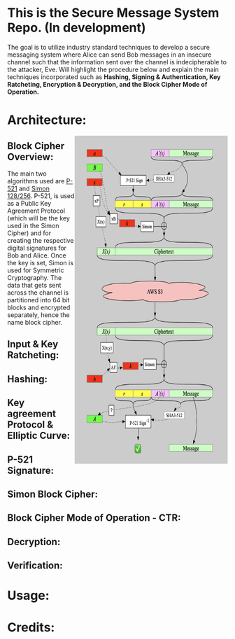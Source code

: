 # This is the Secure Message System Repo. (In development)

The goal is to utilize industry standard techniques to develop a secure messaging system where Alice can send Bob messages in an insecure channel such that the information sent over the channel is indecipherable to the attacker, Eve. Will highlight the procedure below and explain the main techniques incorporated such as **Hashing, Signing & Authentication, Key Ratcheting, Encryption & Decryption, and the Block Cipher Mode of Operation.**



# Architecture:

<img src="https://github.com/Donnie-Stewart/Secure_Message_System/blob/main/overall_arch.png" align="right"
      width="350" height="750">

## Block Cipher Overview:

The main two algorithms used are [P-521](https://nvlpubs.nist.gov/nistpubs/SpecialPublications/NIST.SP.800-186-draft.pdf) and [Simon 128/256](https://eprint.iacr.org/2013/404.pdf). P-521, is used as a Public Key Agreement Protocol (which will be the key used in the Simon Cipher) and for creating the respective digital signatures for Bob and Alice. Once the key is set, Simon is used for Symmetric Cryptography. The data that gets sent across the channel is partitioned into 64 bit blocks and encrypted separately, hence the name block cipher.

## Input & Key Ratcheting:

## Hashing:

## Key agreement Protocol & Elliptic Curve:

## P-521 Signature:

## Simon Block Cipher:

## Block Cipher Mode of Operation - CTR:

## Decryption:

## Verification:

# Usage:

# Credits:
